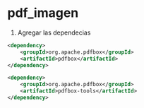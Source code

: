 # pdf_imagen

1. Agregar las dependecias 
````xml
<dependency>
    <groupId>org.apache.pdfbox</groupId>
    <artifactId>pdfbox</artifactId>
</dependency>
````

````xml
<dependency>
    <groupId>org.apache.pdfbox</groupId>
    <artifactId>pdfbox-tools</artifactId>
</dependency>
````
